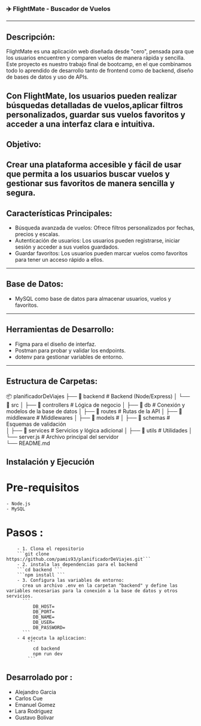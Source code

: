 ### ✈️ FlightMate - Buscador de Vuelos
---
## Descripción:
  FlightMate es una aplicación web diseñada desde "cero", pensada para que los usuarios encuentren y comparen vuelos de manera rápida y sencilla.
  Este proyecto es nuestro trabajo final de bootcamp, en el que combinamos todo lo aprendido de desarrollo tanto de frontend como de backend, diseño de bases de datos y uso de APIs.

  Con FlightMate, los usuarios pueden realizar búsquedas detalladas de vuelos,aplicar filtros personalizados, guardar sus vuelos favoritos y acceder a una interfaz clara e intuitiva.
---
## Objetivo:
  Crear una plataforma accesible y fácil de usar que permita a los usuarios buscar vuelos y gestionar sus favoritos de manera sencilla y segura.
---
## Características Principales:
  - Búsqueda avanzada de vuelos: Ofrece filtros personalizados por fechas, precios y escalas.
  - Autenticación de usuarios: Los usuarios pueden registrarse, iniciar sesión y acceder a sus vuelos guardados.
  - Guardar favoritos: Los usuarios pueden marcar vuelos como favoritos para tener un acceso rápido a ellos.
---
## Base de Datos:
  - MySQL como base de datos para almacenar usuarios, vuelos y favoritos.
---
## Herramientas de Desarrollo:
  - Figma para el diseño de interfaz.
  - Postman para probar y validar los endpoints.
  - dotenv para gestionar variables de entorno.
---  
## Estructura de Carpetas:
📦 planificadorDeViajes
		├── 📁 backend			# Backend (Node/Express)
		│   └── 📁 src
		│   	├── 📁 controllers     	# Lógica de negocio
		│   	├── 📁 db		            # Conexión y modelos de la base de datos
		│   	├── 📁 routes         	# Rutas de la API
		│   	├── 📁 middleware     	# Middlewares
		│   	├── 📁 models         	# 
		│   	├── 📁 schemas    	    # Esquemas de validación    	
		│   	├── 📁 services		      # Servicios y lógica adicional
		│   	├── 📁 utils		        # Utilidades
		│   	└── server.js	         	# Archivo principal del servidor     	
		└── README.md

## Instalación y Ejecución

   # Pre-requisitos
    - Node.js
    - MySQL

  # Pasos :

        - 1. Clona el repositorio
        ```git clone https://github.com/pamis93/planificadorDeViajes.git```
        - 2. instala las dependencias para el backend
        ```cd backend ```
        ```npm install ```
        - 3. Configura las variables de entorno:
          crea un archivo .env en la carpetan "backend" y define las variables necesarias para la conexión a la base de datos y otros servicios.
          ```
              DB_HOST=
              DB_PORT=
              DB_NAME=
              DB_USER=
              DB_PASSWORD=
          ```
        - 4 ejecuta la aplicacion:
            ```
              cd backend
              npm run dev 
            ```


## Desarrolado por :
- Alejandro Garcia
- Carlos Cue
- Emanuel Gomez
- Lara Rodriguez
- Gustavo Bolivar
